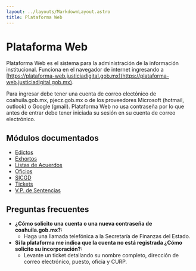 ```yaml
---
layout: ../layouts/MarkdownLayout.astro
title: Plataforma Web
---
```


# Plataforma Web

Plataforma Web es el sistema para la administración de la información institucional. Funciona en el navegador de internet ingresando a [https://plataforma-web.justiciadigital.gob.mx](https://plataforma-web.justiciadigital.gob.mx).

Para ingresar debe tener una cuenta de correo electónico de coahuila.gob.mx, pjecz.gob.mx o de los proveedores Microsoft (hotmail, outlook) o Google (gmail). Plataforma Web no usa contraseña por lo que antes de entrar debe tener iniciada su sesión en su cuenta de correo electrónico.

## Módulos documentados

- [Edictos](/plataforma_web/edictos)
- [Exhortos](/plataforma_web/exhortos)
- [Listas de Acuerdos](/plataforma_web/listas_de_acuerdos)
- [Oficios](/plataforma_web/oficios)
- [SICGD](/plataforma_web/sicgd)
- [Tickets](/plataforma_web/tickets)
- [V.P. de Sentencias](/plataforma_web/version_publica_sentencias)

## Preguntas frecuentes

- **¿Cómo solicito una cuenta o una nueva contraseña de coahuila.gob.mx?:**
    - Haga una llamada telefónica a la Secretaría de Finanzas del Estado.
- **Si la plataforma me indica que la cuenta no está registrada ¿Cómo solicito su incorporación?:**
    - Levante un ticket detallando su nombre completo, dirección de correo electrónico, puesto, oficia y CURP.
